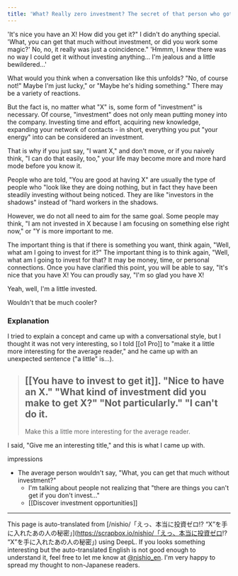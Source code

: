 ```yaml
---
title: 'What? Really zero investment? The secret of that person who got "X".'
---
```


'It's nice you have an X! How did you get it?"
I didn't do anything special.
'What, you can get that much without investment, or did you work some magic?'
No, no, it really was just a coincidence."
'Hmmm, I knew there was no way I could get it without investing anything... I'm jealous and a little bewildered...'

What would you think when a conversation like this unfolds?
"No, of course not!" Maybe I'm just lucky," or "Maybe he's hiding something." There may be a variety of reactions.

But the fact is, no matter what "X" is, some form of "investment" is necessary. Of course, "investment" does not only mean putting money into the company. Investing time and effort, acquiring new knowledge, expanding your network of contacts - in short, everything you put "your energy" into can be considered an investment.

That is why if you just say, "I want X," and don't move, or if you naively think, "I can do that easily, too," your life may become more and more hard mode before you know it.

People who are told, "You are good at having X" are usually the type of people who "look like they are doing nothing, but in fact they have been steadily investing without being noticed. They are like "investors in the shadows" instead of "hard workers in the shadows.

However, we do not all need to aim for the same goal. Some people may think, "I am not invested in X because I am focusing on something else right now," or "Y is more important to me.

The important thing is that if there is something you want, think again, "Well, what am I going to invest for it?" The important thing is to think again, "Well, what am I going to invest for that? It may be money, time, or personal connections. Once you have clarified this point, you will be able to say, "It's nice that you have X! You can proudly say, "I'm so glad you have X!

Yeah, well, I'm a little invested.

Wouldn't that be much cooler?

### Explanation
I tried to explain a concept and came up with a conversational style, but I thought it was not very interesting, so I told [[o1 Pro]] to "make it a little more interesting for the average reader," and he came up with an unexpected sentence ("a little" is...).

> [[You have to invest to get it]].
>  "Nice to have an X."
>  "What kind of investment did you make to get X?"
>  "Not particularly."
>  "I can't do it.
>  ---
>  Make this a little more interesting for the average reader.

I said, "Give me an interesting title," and this is what I came up with.

impressions
- The average person wouldn't say, "What, you can get that much without investment?"
    - I'm talking about people not realizing that "there are things you can't get if you don't invest..."
    - [[Discover investment opportunities]]

---
This page is auto-translated from [/nishio/「えっ、本当に投資ゼロ!? “X”を手に入れたあの人の秘密」](https://scrapbox.io/nishio/「えっ、本当に投資ゼロ!? “X”を手に入れたあの人の秘密」) using DeepL. If you looks something interesting but the auto-translated English is not good enough to understand it, feel free to let me know at [@nishio_en](https://twitter.com/nishio_en). I'm very happy to spread my thought to non-Japanese readers.